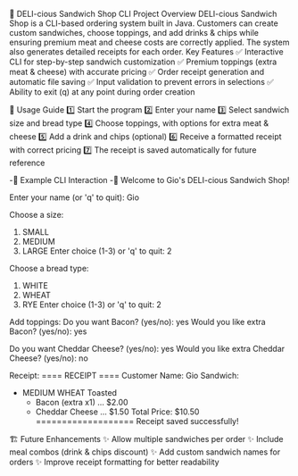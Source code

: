 🥪 DELI-cious Sandwich Shop CLI
Project Overview
DELI-cious Sandwich Shop is a CLI-based ordering system built in Java. Customers can create custom sandwiches, choose toppings, and add drinks & chips while ensuring premium meat and cheese costs are correctly applied. The system also generates detailed receipts for each order.
Key Features
✅ Interactive CLI for step-by-step sandwich customization
✅ Premium toppings (extra meat & cheese) with accurate pricing
✅ Order receipt generation and automatic file saving
✅ Input validation to prevent errors in selections
✅ Ability to exit (q) at any point during order creation

🚀 Usage Guide
1️⃣ Start the program
2️⃣ Enter your name
3️⃣ Select sandwich size and bread type
4️⃣ Choose toppings, with options for extra meat & cheese
5️⃣ Add a drink and chips (optional)
6️⃣ Receive a formatted receipt with correct pricing
7️⃣ The receipt is saved automatically for future reference

-📜 Example CLI Interaction
-🛒 Welcome to Gio's DELI-cious Sandwich Shop!

Enter your name (or 'q' to quit): Gio

 Choose a size:
1. SMALL
2. MEDIUM
3. LARGE
Enter choice (1-3) or 'q' to quit: 2

Choose a bread type:
1. WHITE
2. WHEAT
3. RYE
Enter choice (1-3) or 'q' to quit: 2

Add toppings:
Do you want Bacon? (yes/no): yes
Would you like extra Bacon? (yes/no): yes

Do you want Cheddar Cheese? (yes/no): yes
Would you like extra Cheddar Cheese? (yes/no): no

Receipt:
==== RECEIPT ====
Customer Name: Gio
Sandwich:
- MEDIUM WHEAT Toasted
  - Bacon (extra x1) ... $2.00
  - Cheddar Cheese ... $1.50
Total Price: $10.50
===================
Receipt saved successfully!

🏗 Future Enhancements
✨ Allow multiple sandwiches per order
✨ Include meal combos (drink & chips discount)
✨ Add custom sandwich names for orders
✨ Improve receipt formatting for better readability

